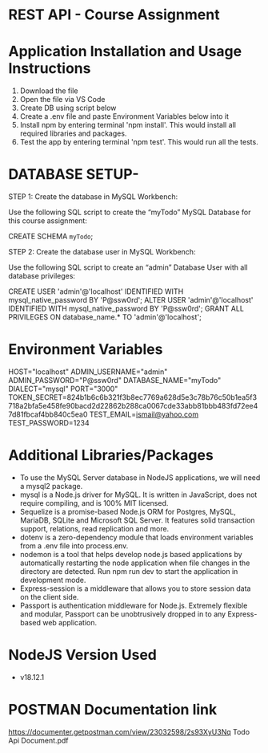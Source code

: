 # REST API - Course Assignment
# Application Installation and Usage Instructions
1. Download the file
2. Open the file via VS Code
3. Create DB using script below
4. Create a .env file and paste Environment Variables below into it
5. Install npm by entering terminal 'npm install'. This would install all required libraries and packages.
6. Test the app by entering terminal 'npm test'. This would run all the tests.

# DATABASE SETUP-
STEP 1: Create the database in MySQL Workbench:

Use the following SQL script to create the “myTodo” MySQL Database for this course assignment:

CREATE SCHEMA `myTodo`;

STEP 2: Create the database user in MySQL Workbench:

Use the following SQL script to create an “admin” Database User with all database privileges:

CREATE USER 'admin'@'localhost' IDENTIFIED WITH mysql_native_password BY 'P@ssw0rd';
ALTER USER 'admin'@'localhost' IDENTIFIED WITH mysql_native_password BY 'P@ssw0rd';
GRANT ALL PRIVILEGES ON database_name.* TO 'admin'@'localhost';

# Environment Variables

HOST="localhost"
ADMIN_USERNAME="admin"
ADMIN_PASSWORD="P@ssw0rd"
DATABASE_NAME="myTodo"
DIALECT="mysql"
PORT="3000"
TOKEN_SECRET=824b1b6c6b321f3b8ec7769a628d5e3c78b76c50b1ea5f3718a2bfa5e458fe90bacd2d22862b288ca0067cde33abb81bbb483fd72ee47d81fbcaf4bb840c5ea0
TEST_EMAIL=ismail@yahoo.com
TEST_PASSWORD=1234

# Additional Libraries/Packages

- To use the MySQL Server database in NodeJS applications, we will need a mysql2 package.
- mysql is a Node.js driver for MySQL. It is written in JavaScript, does not require compiling, and is 100% MIT licensed.
- Sequelize is a promise-based Node.js ORM for Postgres, MySQL, MariaDB, SQLite and Microsoft SQL Server. It features solid transaction support, relations, read replication and more.
- dotenv is a zero-dependency module that loads environment variables from a .env file into process.env.
- nodemon is a tool that helps develop node.js based applications by automatically restarting the node application when file changes in the directory are detected.
  Run npm run dev to start the application in development mode.
- Express-session is a middleware that allows you to store session data on the client side.
- Passport is authentication middleware for Node.js. Extremely flexible and modular, Passport can be unobtrusively dropped in to any Express-based web application.

# NodeJS Version Used
- v18.12.1

# POSTMAN Documentation link

https://documenter.getpostman.com/view/23032598/2s93XyU3Nq
Todo Api Document.pdf

